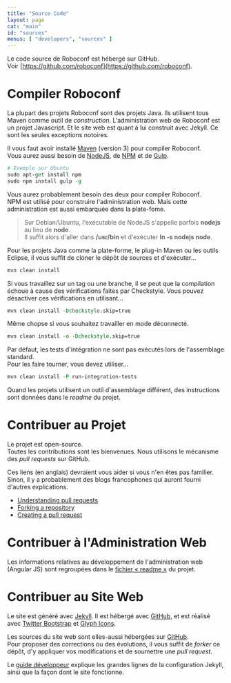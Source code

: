 ```yaml
---
title: "Source Code"
layout: page
cat: "main"
id: "sources"
menus: [ "developers", "sources" ]
---
```


Le code source de Roboconf est hébergé sur GitHub.  
Voir [https://github.com/roboconf](https://github.com/roboconf).


# Compiler Roboconf

La plupart des projets Roboconf sont des projets Java. Ils utilisent tous Maven comme outil de *construction*.
L'administration web de Roboconf est un projet Javascript. Et le site web est quant à lui construit avec Jekyll.
Ce sont les seules exceptions notoires.

Il vous faut avoir installé [Maven](http://maven.apache.org/) (version 3) pour compiler Roboconf.    
Vous aurez aussi besoin de [NodeJS](http://nodejs.org/), de [NPM](https://www.npmjs.org/) et de [Gulp](http://gulpjs.com/).

```tcl 
# Exemple sur Ubuntu
sudo apt-get install npm
sudo npm install gulp -g
```

Vous aurez probablement besoin des deux pour compiler Roboconf.  
NPM est utilisé pour construire l'administration web. Mais cette administration est aussi embarquée
dans la plate-fome.

> Sur Debian/Ubuntu, l'exécutable de NodeJS s'appelle parfois **nodejs** au lieu de **node**.  
> Il suffit alors d'aller dans **/usr/bin** et d'exécuter **ln -s nodejs node**.

Pour les projets Java comme la plate-forme, le plug-in Maven ou les outils Eclipse, il vous suffit
de cloner le dépôt de sources et d'exécuter...

```tcl
mvn clean install
```

Si vous travaillez sur un tag ou une branche, il se peut que la compilation échoue à cause des vérifications
faites par Checkstyle. Vous pouvez désactiver ces vérifications en utilisant...

```tcl
mvn clean install -Dcheckstyle.skip=true
```

Même chopse si vous souhaitez travailler en mode déconnecté.

```tcl
mvn clean install -o -Dcheckstyle.skip=true
```

Par défaut, les tests d'intégration ne sont pas exécutés lors de l'assemblage standard.    
Pour les faire tourner, vous devez utiliser...

```tcl
mvn clean install -P run-integration-tests
```

Quand les projets utilisent un outil d'assemblage différent, des instructions sont données dans le *readme* du projet. 


# Contribuer au Projet

Le projet est open-source.  
Toutes les contributions sont les bienvenues. Nous utilisons le mécanisme des *pull requests* sur GitHub.

Ces liens (en anglais) devraient vous aider si vous n'en êtes pas familier.  
Sinon, il y a probablement des blogs francophones qui auront fourni d'autres explications.

* [Understanding pull requests](https://help.github.com/articles/using-pull-requests)
* [Forking a repository](https://help.github.com/articles/fork-a-repo)
* [Creating a pull request](https://help.github.com/articles/creating-a-pull-request)


# Contribuer à l'Administration Web

Les informations relatives au développement de l'administration web (Angular JS) sont regroupées
dans le [fichier « readme »](https://github.com/roboconf/roboconf-web-administration) du projet.


# Contribuer au Site Web

Le site est généré avec [Jekyll](http://jekyllrb.com). Il est hébergé avec [GitHub](http://github.com),
et est réalisé avec [Twitter Bootstrap](http://getbootstrap.com) et [Glyph Icons](http://glyphicons.com).

Les sources du site web sont elles-aussi hébergées sur [GitHub](https://github.com/roboconf/roboconf.github.io).  
Pour proposer des corrections ou des évolutions, il vous suffit de *forker* ce dépôt, d'y appliquer vos modifications
et de soumettre une *pull request*.

Le [guide développeur](guide-developpeur/guide-developpeur.html) explique les grandes lignes de la configuration 
Jekyll, ainsi que la façon dont le site fonctionne.
